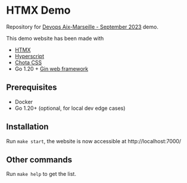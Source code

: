# HTMX Demo

Repository for [Devops Aix-Marseille - September 2023](https://www.meetup.com/devops-aix-marseille/events/296058104/) demo.

This demo website has been made with
* [HTMX](https://htmx.org/)
* [Hyperscript](https://hyperscript.org/)
* [Chota CSS](https://jenil.github.io/chota/)
* Go 1.20 + [Gin web framework](https://gin-gonic.com/)

## Prerequisites

- Docker
- Go 1.20+ (optional, for local dev edge cases)

## Installation

Run `make start`, the website is now accessible at http://localhost:7000/

## Other commands

Run `make help` to get the list.

